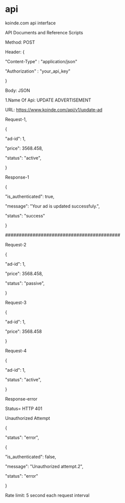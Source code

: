 # api
koinde.com api interface


API Documents and Reference Scripts


Method: POST

Header: {

  "Content-Type"   : "application/json"
  
  "Authorization"   : "your_api_key"
  
}


Body: JSON


1.Name Of Api: UPDATE ADVERTISEMENT


URL: https://www.koinde.com/api/v1/update-ad

Request-1,

{

  "ad-id": 1,
  
  "price": 3568.458,
  
  "status": "active",
  
 }
 
 

Response-1

{

"is_authenticated": true,

"message": "Your ad is updated successfuly.",

"status": "success"

}



##########################################

Request-2

{

  "ad-id": 1,
  
  "price": 3568.458,
  
  "status": "passive",
  
 }
 
Request-3

{

  "ad-id": 1,
  
  "price": 3568.458
  
 }
 
Request-4

{

  "ad-id": 1,
  
  "status": "active",
  
 }
 
Response-error


Status= HTTP 401 

Unauthorized Attempt



{

"status":  "error",

{

"is_authenticated": false,

"message": "Unauthorized attempt.2",

"status": "error"

}


Rate limit: 5 second each request interval


